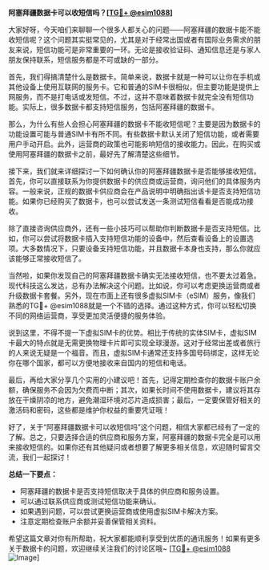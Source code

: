 **阿塞拜疆数据卡可以收短信吗？[[TG💪+ @esim1088](https://t.me/s/esim1088)]**

大家好呀，今天咱们来聊聊一个很多人都关心的问题——阿塞拜疆的数据卡能不能收短信呢？这个问题其实挺常见的，尤其是对于经常出国或者有国际业务需求的朋友来说，短信功能可是非常重要的一环。无论是接收验证码、通知信息还是与家人朋友保持联系，短信服务都是不可或缺的一部分。

首先，我们得搞清楚什么是数据卡。简单来说，数据卡就是一种可以让你在手机或其他设备上使用互联网的服务卡。它和普通的SIM卡很相似，但主要功能是提供上网服务，而不是打电话或发短信。不过，这并不意味着数据卡就完全没有短信功能。实际上，很多数据卡都支持短信服务，包括阿塞拜疆的数据卡。

那么，为什么有些人会担心阿塞拜疆的数据卡不能收短信呢？主要是因为数据卡的功能设置可能与普通SIM卡有所不同。有些数据卡默认关闭了短信功能，或者需要用户手动开启。此外，运营商的政策也可能影响短信的接收能力。因此，在购买或使用阿塞拜疆的数据卡之前，最好先了解清楚这些细节。

接下来，我们就来详细探讨一下如何确认你的阿塞拜疆数据卡是否能够接收短信。首先，你可以直接联系为你提供数据卡的供应商或运营商，询问他们的具体服务内容。一般来说，正规的数据卡供应商会在产品说明中明确指出该卡是否支持短信功能。如果你已经购买了数据卡，也可以尝试发送一条测试短信看看是否能成功接收。

除了直接咨询供应商外，还有一些小技巧可以帮助你判断数据卡是否支持短信。比如，你可以尝试将数据卡插入支持短信功能的设备中，然后查看设备上的设置选项。大多数情况下，只要设备支持短信功能，并且数据卡本身也支持，那么你就应该能够正常接收短信了。

当然啦，如果你发现自己的阿塞拜疆数据卡确实无法接收短信，也不要太过着急。现代科技这么发达，总有办法解决这个问题。比如说，你可以考虑更换运营商或者升级数据卡套餐。另外，现在市面上还有很多虚拟SIM卡（eSIM）服务，像我们熟悉的TG💪+ @esim1088就是一个不错的选择。通过这种方式，你可以轻松切换不同的网络运营商，享受更加灵活便捷的服务体验。

说到这里，不得不提一下虚拟SIM卡的优势。相比于传统的实体SIM卡，虚拟SIM卡最大的特点就是无需更换物理卡片即可实现全球漫游。这对于经常出差或者旅行的人来说无疑是一个福音。而且，虚拟SIM卡通常还支持多国号码绑定，这样无论你在哪个国家，都可以方便地接收来自国内的短信和电话。

最后，再给大家分享几个实用的小建议吧！首先，记得定期检查你的数据卡账户余额，确保服务不会因为欠费而中断；其次，如果长时间不使用数据卡，建议将其存放在干燥阴凉的地方，避免潮湿环境对芯片造成损害；最后，一定要保管好相关的激活码和密码，这些都是维护你权益的重要凭证哦！

好了，关于“阿塞拜疆数据卡可以收短信吗”这个问题，相信大家都已经有了一定的了解。总之，只要选择合适的供应商和服务方案，阿塞拜疆的数据卡完全是可以用来接收短信的。如果你还有其他疑问或者想要了解更多相关信息，欢迎随时留言交流，我们一起探讨！

**总结一下要点：**
- 阿塞拜疆的数据卡是否支持短信取决于具体的供应商和服务设置。
- 可以通过联系供应商或测试短信功能来确认。
- 如果遇到问题，可以尝试更换运营商或使用虚拟SIM卡解决方案。
- 注意定期检查账户余额并妥善保管相关资料。

希望这篇文章对你有所帮助，祝大家都能顺利享受到优质的通讯服务！如果有更多关于数据卡的问题，欢迎继续关注我们的讨论区哦~ [[TG💪+ @esim1088](https://t.me/s/esim1088) ![Image](https://i.postimg.cc/4NQfJmqS/Snipaste-2025-05-13-00-14-12.png)]